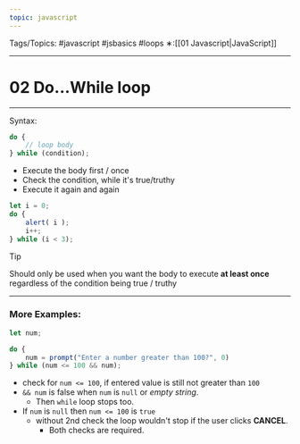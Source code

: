 ```yaml
---
topic: javascript
---
```

Tags/Topics: #javascript #jsbasics #loops
∗:[[01 Javascript|JavaScript]] 

---
# 02 Do...While loop

--- 
Syntax:
```javascript
do {
	// loop body
} while (condition);
```

- Execute the body first / once
- Check the condition, while it's true/truthy
- Execute it again and again

```javascript
let i = 0;
do {
	alert( i );
	i++;
} while (i < 3);
```

>[!tip]
>Should only be used when you want the body to execute __at least once__ regardless of the condition being true / truthy


---
### More Examples:

```javascript
let num;

do {
	num = prompt("Enter a number greater than 100?", 0)
} while (num <= 100 && num);
```
- check for `num <= 100`, if entered value is still not greater than `100`
- `&& num` is false when `num` is `null` or _empty string_.
	- Then `while` loop stops too.
- If `num` is `null` then `num <= 100` is `true`
	- without 2nd check the loop wouldn't stop if the user clicks __CANCEL__.
		- Both checks are required.
